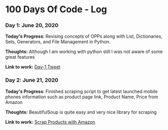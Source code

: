 # 100 Days Of Code - Log

### Day 1: June 20, 2020

**Today's Progress**: Revising concepts of OPPs along with List, Dictionaries, Sets, Generators, and File Management in Python.

**Thoughts:** Although I am working with python still I was not aware of some great features

**Link to work:** [Day-1 Tweet](https://twitter.com/spjoshis/status/1274362652018348032)


### Day 2: June 21, 2020

**Today's Progress**: Finished scraping script to get latest launched mobile phones information such as product page link, Product Name, Price from Amazon

**Thoughts:** BeautifulSoup is quite easy and very nice library for scraping

**Link to work:** [Scrap Products with Amazon](https://gist.github.com/spjoshis/47587ec13f9eab12fb63c4a2606dfbed)


